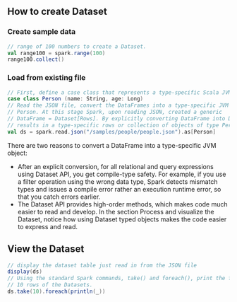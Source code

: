 How to create Dataset
-----------------------

### Create sample data
```scala
// range of 100 numbers to create a Dataset.
val range100 = spark.range(100)
range100.collect()
```

### Load from existing file
```scala
// First, define a case class that represents a type-specific Scala JVM Object
case class Person (name: String, age: Long)
// Read the JSON file, convert the DataFrames into a type-specific JVM Scala object
// Person. At this stage Spark, upon reading JSON, created a generic
// DataFrame = Dataset[Rows]. By explicitly converting DataFrame into Dataset
// results in a type-specific rows or collection of objects of type Person
val ds = spark.read.json("/samples/people/people.json").as[Person]
```
There are two reasons to convert a DataFrame into a type-specific JVM object:
- After an explicit conversion, for all relational and query expressions using Dataset API, you get compile-type safety. For example, if you use a filter operation using the wrong
data type, Spark detects mismatch types and issues a compile error rather an execution runtime error, so that you catch errors earlier. 
- The Dataset API provides high-order methods, which makes code much easier to read and develop. In the section Process and visualize the Dataset, notice how using Dataset 
typed objects makes the code easier to express and read.

View the Dataset
-------------
```scala
// display the dataset table just read in from the JSON file
display(ds)
// Using the standard Spark commands, take() and foreach(), print the first
// 10 rows of the Datasets.
ds.take(10).foreach(println(_))
```
